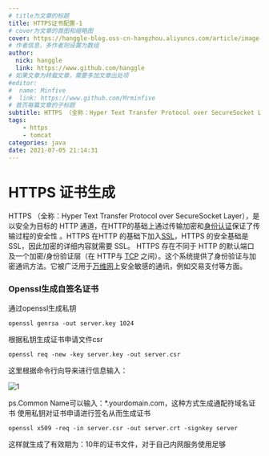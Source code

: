 ```yaml
---
# title为文章的标题
title: HTTPS证书配置-1
# cover为文章的首图和缩略图
cover: https://hanggle-blog.oss-cn-hangzhou.aliyuncs.com/article/image-20211108091304669.png
# 作者信息，多作者则设置为数组
author: 
  nick: hanggle
  link: https://www.github.com/hanggle
# 如果文章为转载文章，需要多加文章出处项
#editor:
#  name: Minfive
#  link: https://www.github.com/Mrminfive
# 首页每篇文章的子标题
subtitle: HTTPS （全称：Hyper Text Transfer Protocol over SecureSocket Layer），是以安全为目标的 HTTP 通道，在HTTP的基础上通过传输加密和[身份认证](https://baike.baidu.com/item/身份认证/5294713)保证了传输过程的安全性。
tags: 
    - https
    - tomcat
categories: java
date: 2021-07-05 21:14:31
---
```


# HTTPS 证书生成

HTTPS （全称：Hyper Text Transfer Protocol over SecureSocket Layer），是以安全为目标的 HTTP 通道，在HTTP的基础上通过传输加密和[身份认证](https://baike.baidu.com/item/身份认证/5294713)保证了传输过程的安全性  。HTTPS 在HTTP 的基础下加入[SSL](https://baike.baidu.com/item/SSL/320778)，HTTPS 的安全基础是 SSL，因此加密的详细内容就需要 SSL。 HTTPS 存在不同于 HTTP 的默认端口及一个加密/身份验证层（在 HTTP与 [TCP](https://baike.baidu.com/item/TCP/33012) 之间）。这个系统提供了身份验证与加密通讯方法。它被广泛用于[万维网](https://baike.baidu.com/item/万维网/215515)上安全敏感的通讯，例如交易支付等方面。

### Openssl生成自签名证书

通过openssl生成私钥

```shell
openssl genrsa -out server.key 1024
```

根据私钥生成证书申请文件csr

```shell
openssl req -new -key server.key -out server.csr
```

这里根据命令行向导来进行信息输入：

![1](https://hanggle-blog.oss-cn-hangzhou.aliyuncs.com/article/1.png)



ps.Common Name可以输入：*.yourdomain.com，这种方式生成通配符域名证书 使用私钥对证书申请进行签名从而生成证书 

```shell
openssl x509 -req -in server.csr -out server.crt -signkey server
```

这样就生成了有效期为：10年的证书文件，对于自己内网服务使用足够







